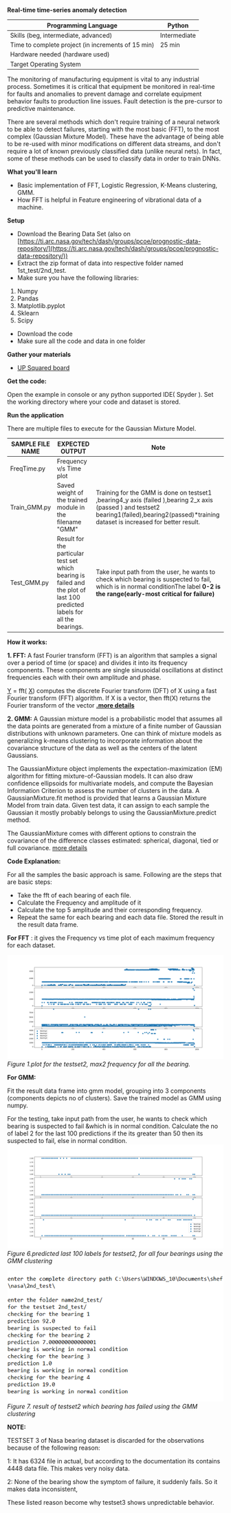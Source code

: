**Real-time time-series anomaly detection**

| Programming Language |  Python |
| --- | --- |
| Skills (beg, intermediate, advanced) |  Intermediate |
| Time to complete project (in increments of 15 min) |  25 min |
| Hardware needed (hardware used) |   |
| Target Operating System |   |

The monitoring of manufacturing equipment is vital to any industrial process.  Sometimes it is critical that equipment be monitored in real-time for faults and anomalies to prevent damage and correlate equipment behavior faults to production line issues.  Fault detection is the pre-cursor to predictive maintenance.

There are several methods which don&#39;t require training of a neural network to be able to detect failures, starting with the most basic (FFT), to the most complex (Gaussian Mixture Model).  These have the advantage of being able to be re-used with minor modifications on different data streams, and don&#39;t require a lot of known previously classified data (unlike neural nets).  In fact, some of these methods can be used to classify data in order to train DNNs.

**What you&#39;ll learn**

- Basic implementation of FFT, Logistic Regression, K-Means clustering, GMM.
- How FFT is helpful in Feature engineering of vibrational data of a machine.

**Setup**

- Download the Bearing Data Set (also on [https://ti.arc.nasa.gov/tech/dash/groups/pcoe/prognostic-data-repository/](https://ti.arc.nasa.gov/tech/dash/groups/pcoe/prognostic-data-repository/))
- Extract the zip format of data into respective folder named 1st\_test/2nd\_test.
- Make sure you have the following libraries:

1. Numpy
2. Pandas
3. Matplotlib.pyplot
4. Sklearn
5. Scipy

- Download the code
- Make sure all the code and data in one folder

**Gather your materials**

- [UP Squared board](http://www.up-board.org/upsquared/)

**Get the code:**

Open the example in console or any python supported IDE( Spyder ). Set the working directory where your code and dataset is stored.

**Run the application**

 There are multiple files to execute for the Gaussian Mixture Model.

| SAMPLE FILE NAME | EXPECTED OUTPUT | Note |
| --- | --- | --- |
| FreqTime.py | Frequency v/s Time plot |   |
| Train\_GMM.py | Saved weight of the trained module in the filename &quot;GMM&quot; | Training for the GMM is done on testset1 ,bearing4\_y axis (failed ),bearing 2\_x axis (passed ) and testset2 bearing1(failed),bearing2(passed)\*training dataset is increased for better result. |
| Test\_GMM.py | Result for the particular test set which bearing is failed and the plot of last 100 predicted labels for all the bearings. | Take input path from the user, he wants to check which bearing is suspected to fail, which is in normal conditionThe label **0-2 is the range(early-most critical for failure)** |

**How it works:**

**1. FFT:** A fast Fourier transform (FFT) is an algorithm that samples a signal over a period of time (or space) and divides it into its frequency components. These components are single sinusoidal oscillations at distinct frequencies each with their own amplitude and phase.

[Y](https://in.mathworks.com/help/matlab/ref/fft.html#f83-998360-Y) = fft( [X](https://in.mathworks.com/help/matlab/ref/fft.html#f83-998360-X)) computes the discrete Fourier transform (DFT) of X using a fast Fourier transform (FFT) algorithm. If X is a vector, then fft(X) returns the Fourier transform of the vector [**.more details**](https://en.wikipedia.org/wiki/Fast_Fourier_transform)

**2. GMM:** A Gaussian mixture model is a probabilistic model that assumes all the data points are generated from a mixture of a finite number of Gaussian distributions with unknown parameters. One can think of mixture models as generalizing k-means clustering to incorporate information about the covariance structure of the data as well as the centers of the latent Gaussians.

The GaussianMixture object implements the expectation-maximization (EM) algorithm for fitting mixture-of-Gaussian models. It can also draw confidence ellipsoids for multivariate models, and compute the Bayesian Information Criterion to assess the number of clusters in the data. A GaussianMixture.fit method is provided that learns a Gaussian Mixture Model from train data. Given test data, it can assign to each sample the Gaussian it mostly probably belongs to using the GaussianMixture.predict method.

The GaussianMixture comes with different options to constrain the covariance of the difference classes estimated: spherical, diagonal, tied or full covariance. [more details](https://en.wikipedia.org/wiki/Mixture_model)



**Code Explanation:**

For all the samples the basic approach is same. Following are the steps that are basic steps:

- Take the fft of each bearing of each file.
- Calculate the Frequency and amplitude of it
- Calculate the top 5 amplitude and their corresponding frequency.
- Repeat the same for each bearing and each data file. Stored the result in the result data frame.

**For FFT** : it gives the Frequency vs time plot of each maximum frequency for each dataset.

![Figure 1](.././Images/FFT/testset2/max2.jpg)
*Figure 1.plot for the testset2, max2 frequency for all the bearing.*

**For GMM:**

Fit the result data frame into gmm model, grouping into 3 components (components depicts no of clusters). Save the trained model as GMM using numpy.

For the testing, take input path from the user, he wants to check which bearing is suspected to fail &amp;which is in normal condition. Calculate the no of label 2 for the last 100 predictions if the its greater than 50 then its suspected to fail, else in normal condition.
![Figure 6](.././Images/GMM/testset2_figure.jpg)
 *Figure 6.predicted last 100 labels for testset2, for all four bearings using the GMM clustering*


 ![Figure 7](.././Images/GMM/testset2_result.jpg)
 *Figure 7. result of testset2 which bearing has failed using the GMM clustering*
 
**NOTE:**

TESTSET 3 of Nasa bearing dataset is discarded for the observations because of the following reason:

1: It has 6324 file in actual, but according to the documentation its contains 4448 data file. This makes very noisy data.

2: None of the bearing show the symptom of failure, it suddenly fails. So it makes data inconsistent,

These listed reason become why testset3 shows unpredictable behavior.

